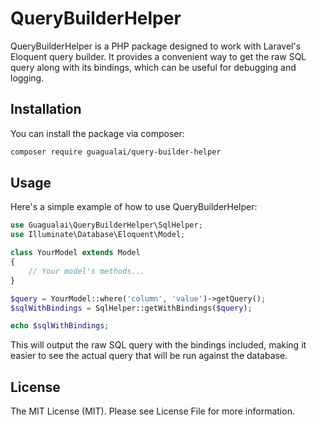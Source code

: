 # QueryBuilderHelper

QueryBuilderHelper is a PHP package designed to work with Laravel's Eloquent query builder. It provides a convenient way to get the raw SQL query along with its bindings, which can be useful for debugging and logging.

## Installation

You can install the package via composer:

```bash
composer require guagualai/query-builder-helper
```

## Usage
Here's a simple example of how to use QueryBuilderHelper:
```php
use Guagualai\QueryBuilderHelper\SqlHelper;
use Illuminate\Database\Eloquent\Model;

class YourModel extends Model
{
    // Your model's methods...
}

$query = YourModel::where('column', 'value')->getQuery();
$sqlWithBindings = SqlHelper::getWithBindings($query);

echo $sqlWithBindings;
```

This will output the raw SQL query with the bindings included, making it easier to see the actual query that will be run against the database.

## License
The MIT License (MIT). Please see License File for more information.